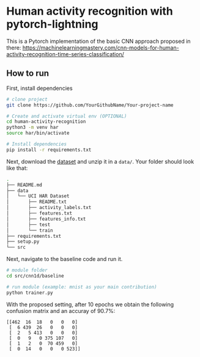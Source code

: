 # Human activity recognition with pytorch-lightning
This is a Pytorch implementation of the basic CNN approach proposed in there: https://machinelearningmastery.com/cnn-models-for-human-activity-recognition-time-series-classification/

## How to run   
First, install dependencies   
```bash
# clone project   
git clone https://github.com/YourGithubName/Your-project-name   

# Create and activate virtual env (OPTIONAL)
cd human-activity-recognition
python3 -m venv har
source har/bin/activate

# Install dependencies
pip install -r requirements.txt
 ```   
 Next, download the [dataset](https://archive.ics.uci.edu/ml/machine-learning-databases/00240/UCI%20HAR%20Dataset.zip) and unzip it in a `data/`. Your folder should look like that:
 ```bash
 .
├── README.md
├── data
│   └── UCI HAR Dataset
│       ├── README.txt
│       ├── activity_labels.txt
│       ├── features.txt
│       ├── features_info.txt
│       ├── test
│       └── train
├── requirements.txt
├── setup.py
└── src
```
 
 Next, navigate to the baseline code and run it.   
 ```bash
# module folder
cd src/cnn1d/baseline

# run module (example: mnist as your main contribution)   
python trainer.py    
```
With the proposed setting, after 10 epochs we obtain the following confusion matrix and an accuray of 90.7%:
```
[[462  16  18   0   0   0]
 [  6 439  26   0   0   0]
 [  2   5 413   0   0   0]
 [  0   9   0 375 107   0]
 [  1   2   0  70 459   0]
 [  0  14   0   0   0 523]]
 ```
